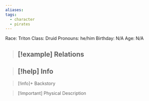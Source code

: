 ```yaml
---
aliases: 
tags:
  - character
  - pirates
---
```

Race: Triton
Class: Druid
Pronouns: he/him
Birthday: N/A
Age: N/A

>[!example] Relations
> - 

>[!help] Info
> - 
>

>[!info]+ Backstory
>

>[!important] Physical Description